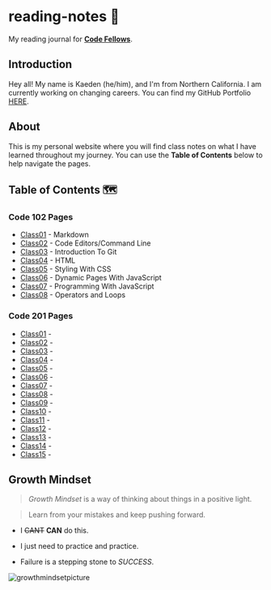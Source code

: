 # reading-notes 📖

My reading journal for [**Code Fellows**](https://www.codefellows.org/).
## Introduction

Hey all! My name is Kaeden (he/him), and I'm from Northern California. I am currently working on changing careers. You can find my GitHub Portfolio [HERE](https://github.com/KaedenOC).

## About

This is my personal website where you will find class notes on what I have learned throughout my journey. You can use the **Table of Contents** below to help navigate the pages.

## Table of Contents 🗺️

### Code 102 Pages

- [Class01](class102/class01.md) - Markdown
- [Class02](class102/class02.md) - Code Editors/Command Line
- [Class03](class102/class03.md) - Introduction To Git
- [Class04](class102/class04.md) - HTML
- [Class05](class102/class05.md) - Styling With CSS
- [Class06](class102/class06.md) - Dynamic Pages With JavaScript
- [Class07](class102/class07.md) - Programming With JavaScript
- [Class08](class102/class08.md) - Operators and Loops

### Code 201 Pages

- [Class01](class201/class01.md) -
- [Class02](class201/class02.md) -
- [Class03](class201/class03.md) -
- [Class04](class201/class04.md) -
- [Class05](class201/class05.md) -
- [Class06](class201/class06.md) -
- [Class07](class201/class07.md) -
- [Class08](class201/class08.md) -
- [Class09](class201/class09.md) -
- [Class10](class201/class10.md) -
- [Class11](class201/class11.md) -
- [Class12](class201/class12.md) -
- [Class13](class201/class13.md) -
- [Class14](class201/class14.md) -
- [Class15](class201/class15.md) -



## Growth Mindset

> *Growth Mindset* is a way of thinking about things in a positive light.

> Learn from your mistakes and keep pushing forward.

- I ~~CANT~~ **CAN** do this.

- I just need to practice and practice.

- Failure is a stepping stone to *SUCCESS*.

![growthmindsetpicture](https://user-images.githubusercontent.com/122385052/220195467-1e4d3b6d-3a53-46ce-b8f6-d07c3dbf7d1f.png)
